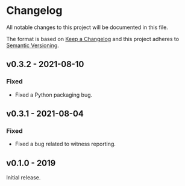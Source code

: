 # Changelog
All notable changes to this project will be documented in this file.

The format is based on [Keep a Changelog](http://keepachangelog.com/en/1.0.0/)
and this project adheres to [Semantic Versioning](http://semver.org/spec/v2.0.0.html).

## v0.3.2 - 2021-08-10
### Fixed
- Fixed a Python packaging bug.

## v0.3.1 - 2021-08-04
### Fixed
- Fixed a bug related to witness reporting.

## v0.1.0 - 2019
Initial release.
